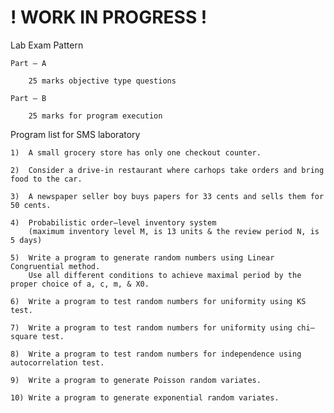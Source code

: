 # ! WORK IN PROGRESS !

Lab Exam Pattern

	Part – A

		25 marks objective type questions

	Part – B

		25 marks for program execution

Program list for SMS laboratory

	1)	A small grocery store has only one checkout counter.

	2)	Consider a drive-in restaurant where carhops take orders and bring food to the car. 

	3)	A newspaper seller boy buys papers for 33 cents and sells them for 50 cents. 

	4)	Probabilistic order–level inventory system
		(maximum inventory level M, is 13 units & the review period N, is 5 days)

	5)	Write a program to generate random numbers using Linear Congruential method.
		Use all different conditions to achieve maximal period by the proper choice of a, c, m, & X0.

	6)	Write a program to test random numbers for uniformity using KS test. 

	7)	Write a program to test random numbers for uniformity using chi–square test. 

	8)	Write a program to test random numbers for independence using autocorrelation test.

	9)	Write a program to generate Poisson random variates.

	10)	Write a program to generate exponential random variates.

